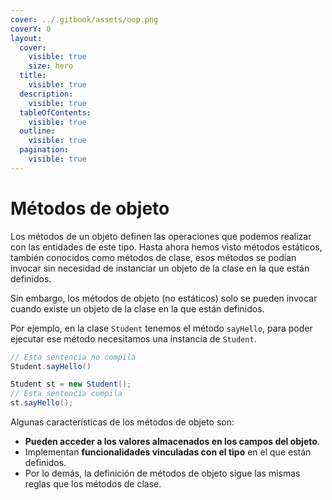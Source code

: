 ```yaml
---
cover: ../.gitbook/assets/oop.png
coverY: 0
layout:
  cover:
    visible: true
    size: hero
  title:
    visible: true
  description:
    visible: true
  tableOfContents:
    visible: true
  outline:
    visible: true
  pagination:
    visible: true
---
```


# Métodos de objeto

Los métodos de un objeto definen las operaciones que podemos realizar con las entidades de este tipo. Hasta ahora hemos visto métodos estáticos, también conocidos como métodos de clase, esos métodos se podían invocar sin necesidad de instanciar un objeto de la clase en la que están definidos.

Sin embargo, los métodos de objeto (no estáticos) solo se pueden invocar cuando existe un objeto de la clase en la que están definidos.

Por ejemplo, en la clase `Student` tenemos el método `sayHello`, para poder ejecutar ese método necesitamos una instancia de `Student`.

```java
// Esta sentencia no compila
Student.sayHello()

Student st = new Student();
// Esta sentencia compila
st.sayHello();
```

Algunas características de los métodos de objeto son:

* **Pueden acceder a los valores almacenados en los campos del objeto**.
* Implementan **funcionalidades vinculadas con el tipo** en el que están definidos.
* Por lo demás, la definición de métodos de objeto sigue las mismas reglas que los métodos de clase.
